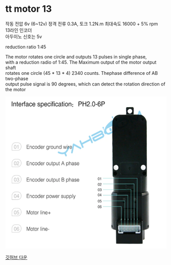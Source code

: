 # tt motor 13
작동 전압 6v (6~12v)  정격 전류 0.3A, 토크 1.2N.m 최대속도 16000 + 5% rpm  
13라인 인코더  
아두이노 신호는 5v


reduction ratio 1:45

The motor rotates one circle and outputs 13 pulses in single phase,  
with a reduction radio of 1:45. The Maximum output of the motor output shaft  
rotates one circle (45 * 13 * 4) 2340 counts. Thephase difference of AB two-phase  
output pulse signal is 90 degrees, which can detect the rotation direction of the motor

![motor](img/ttmotor_lines.png)

[깃허브 다운](https://github.com/YahboomTechnology/Motor-with-Encoder)

